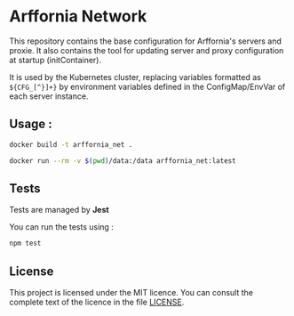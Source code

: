 # Arffornia Network

This repository contains the base configuration for Arffornia's servers and proxie.
It also contains the tool for updating server and proxy configuration at startup (initContainer).

It is used by the Kubernetes cluster, replacing variables formatted as `${CFG_[^}]+}` by environment variables defined in the ConfigMap/EnvVar of each server instance.

## Usage : 

```sh
docker build -t arffornia_net .
```

```sh
docker run --rm -v $(pwd)/data:/data arffornia_net:latest
```

## Tests

Tests are managed by **Jest** 

You can run the tests using :

```bash
npm test
```

## License

This project is licensed under the MIT licence. You can consult the complete text of the licence in the file [LICENSE](LICENSE).
